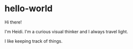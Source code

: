 # hello-world

Hi there!

I'm Heidi. I'm a curious visual thinker and I always travel light. 

I like keeping track of things.

